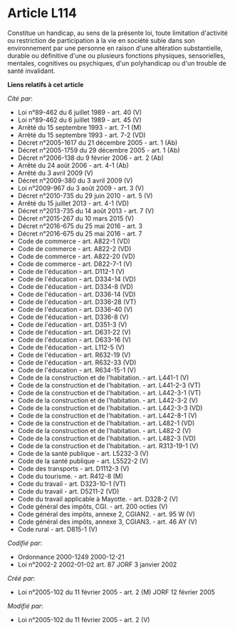 # Article L114

Constitue un handicap, au sens de la présente loi, toute limitation d'activité ou restriction de participation à la vie en
société subie dans son environnement par une personne en raison d'une altération substantielle, durable ou définitive d'une
ou plusieurs fonctions physiques, sensorielles, mentales, cognitives ou psychiques, d'un polyhandicap ou d'un trouble de
santé invalidant.

**Liens relatifs à cet article**

_Cité par_:

  - Loi n°89-462 du 6 juillet 1989 - art. 40 (V)
  - Loi n°89-462 du 6 juillet 1989 - art. 45 (V)
  - Arrêté du 15 septembre 1993 - art. 7-1 (M)
  - Arrêté du 15 septembre 1993 - art. 7-2 (VD)
  - Décret n°2005-1617 du 21 décembre 2005 - art. 1 (Ab)
  - Décret n°2005-1759 du 29 décembre 2005 - art. 1 (Ab)
  - Décret n°2006-138 du 9 février 2006 - art. 2 (Ab)
  - Arrêté du 24 août 2006 - art. 4-1 (Ab)
  - Arrêté du 3 avril 2009 (V)
  - Décret n°2009-380 du 3 avril 2009 (V)
  - Loi n°2009-967 du 3 août 2009 - art. 3 (V)
  - Décret n°2010-735 du 29 juin 2010 - art. 5 (V)
  - Arrêté du 15 juillet 2013 - art. 4-1 (VD)
  - Décret n°2013-735 du 14 août 2013 - art. 7 (V)
  - Décret n°2015-267 du 10 mars 2015 (V)
  - Décret n°2016-675 du 25 mai 2016 - art. 3
  - Décret n°2016-675 du 25 mai 2016 - art. 7
  - Code de commerce - art. A822-1 (VD)
  - Code de commerce - art. A822-2 (VD)
  - Code de commerce - art. A822-20 (VD)
  - Code de commerce - art. D822-7-1 (V)
  - Code de l'éducation - art. D112-1 (V)
  - Code de l'éducation - art. D334-14 (VD)
  - Code de l'éducation - art. D334-8 (VD)
  - Code de l'éducation - art. D336-14 (VD)
  - Code de l'éducation - art. D336-28 (VT)
  - Code de l'éducation - art. D336-40 (V)
  - Code de l'éducation - art. D336-8 (V)
  - Code de l'éducation - art. D351-3 (V)
  - Code de l'éducation - art. D631-22 (V)
  - Code de l'éducation - art. D633-16 (V)
  - Code de l'éducation - art. L112-5 (V)
  - Code de l'éducation - art. R632-19 (V)
  - Code de l'éducation - art. R632-33 (VD)
  - Code de l'éducation - art. R634-15-1 (V)
  - Code de la construction et de l'habitation. - art. L441-1 (V)
  - Code de la construction et de l'habitation. - art. L441-2-3 (VT)
  - Code de la construction et de l'habitation. - art. L442-3-1 (VT)
  - Code de la construction et de l'habitation. - art. L442-3-2 (V)
  - Code de la construction et de l'habitation. - art. L442-3-3 (VD)
  - Code de la construction et de l'habitation. - art. L442-8-1 (V)
  - Code de la construction et de l'habitation. - art. L482-1 (VD)
  - Code de la construction et de l'habitation. - art. L482-2 (V)
  - Code de la construction et de l'habitation. - art. L482-3 (VD)
  - Code de la construction et de l'habitation. - art. R313-19-1 (V)
  - Code de la santé publique - art. L5232-3 (V)
  - Code de la santé publique - art. L5522-2 (V)
  - Code des transports - art. D1112-3 (V)
  - Code du tourisme. - art. R412-8 (M)
  - Code du travail - art. D323-10-1 (VT)
  - Code du travail - art. D5211-2 (VD)
  - Code du travail applicable à Mayotte. - art. D328-2 (V)
  - Code général des impôts, CGI. - art. 200 octies (V)
  - Code général des impôts, annexe 2, CGIAN2. - art. 95 W (V)
  - Code général des impôts, annexe 3, CGIAN3. - art. 46 AY (V)
  - Code rural - art. D815-1 (V)

_Codifié par_:

  - Ordonnance 2000-1249 2000-12-21
  - Loi n°2002-2 2002-01-02 art. 87 JORF 3 janvier 2002

_Créé par_:

  - Loi n°2005-102 du 11 février 2005 - art. 2 (M) JORF 12 février 2005

_Modifié par_:

  - Loi n°2005-102 du 11 février 2005 - art. 2 (V)
